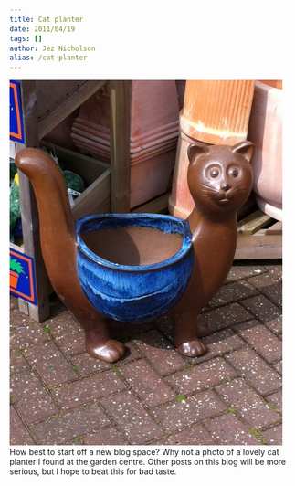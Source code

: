 ```yaml
---
title: Cat planter
date: 2011/04/19
tags: []
author: Jez Nicholson
alias: /cat-planter
---
```

<div class='p_embed p_image_embed'>
<a href="/media/getfile/files.posterous.com/jnicho02/0rAXGwRSNIG30XNwZQ99XZDljYIrDjvRHgwUa52wbpvb6zLsqLBYQ65f6d8W/photo.jpg"><img alt="Photo" height="640" src="/media/getfile/files.posterous.com/jnicho02/snehdASsQLtragxFFUb9fcoGoAwILxGghVDo2YBkN6vqlUvmjgmiEqCIksuQ/photo.jpg.scaled.500.jpg" width="478" /></a>
</div>
How best to start off a new blog space? Why not a photo of a lovely cat planter I found at the garden centre.
Other posts on this blog will be more serious, but I hope to beat this for bad taste.
